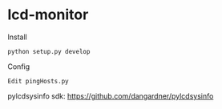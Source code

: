 lcd-monitor
===========

Install

    python setup.py develop

Config

    Edit pingHosts.py



pylcdsysinfo sdk:
https://github.com/dangardner/pylcdsysinfo



